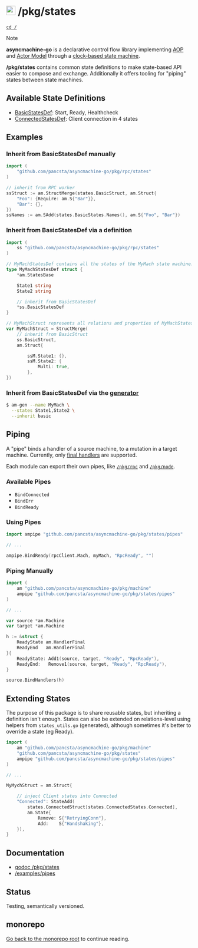 # <img src="https://pancsta.github.io/assets/asyncmachine-go/logo.png" height="25"/> /pkg/states

[`cd /`](/README.md)

> [!NOTE]
> **asyncmachine-go** is a declarative control flow library implementing [AOP](https://en.wikipedia.org/wiki/Aspect-oriented_programming)
> and [Actor Model](https://en.wikipedia.org/wiki/Actor_model) through a [clock-based state machine](/pkg/machine/README.md).

**/pkg/states** contains common state definitions to make state-based API easier to compose and exchange. Additionally it
offers tooling for "piping" states between state machines.

## Available State Definitions

- [BasicStatesDef](/pkg/states/ss_basic.go): Start, Ready, Healthcheck
- [ConnectedStatesDef](/pkg/states/ss_connected.go): Client connection in 4 states

## Examples

### Inherit from BasicStatesDef manually

```go
import (
    "github.com/pancsta/asyncmachine-go/pkg/rpc/states"
)

// inherit from RPC worker
ssStruct := am.StructMerge(states.BasicStruct, am.Struct{
    "Foo": {Require: am.S{"Bar"}},
    "Bar": {},
})
ssNames := am.SAdd(states.BasicStates.Names(), am.S{"Foo", "Bar"})
```

### Inherit from BasicStatesDef via a definition

```go
import (
    ss "github.com/pancsta/asyncmachine-go/pkg/rpc/states"
)

// MyMachStatesDef contains all the states of the MyMach state machine.
type MyMachStatesDef struct {
    *am.StatesBase

    State1 string
    State2 string

    // inherit from BasicStatesDef
    *ss.BasicStatesDef
}

// MyMachStruct represents all relations and properties of MyMachStates.
var MyMachStruct = StructMerge(
    // inherit from BasicStruct
    ss.BasicStruct,
    am.Struct{

        ssM.State1: {},
        ssM.State2: {
            Multi: true,
        },
})
```

### Inherit from BasicStatesDef via the [generator](/tools/cmd/am-gen/README.md)

```bash
$ am-gen --name MyMach \
  --states State1,State2 \
  --inherit basic
```

## Piping

A "pipe" binds a handler of a source machine, to a mutation in a target machine. Currently, only [final handlers](/docs/manual.md#final-handlers)
are supported.

Each module can export their own pipes, like [`/pkg/rpc`](/pkg/rpc) and [`/pkg/node`](/pkg/node).

### Available Pipes

- `BindConnected`
- `BindErr`
- `BindReady`

### Using Pipes

```go
import ampipe "github.com/pancsta/asyncmachine-go/pkg/states/pipes"

// ...

ampipe.BindReady(rpcClient.Mach, myMach, "RpcReady", "")
```

### Piping Manually

```go
import (
    am "github.com/pancsta/asyncmachine-go/pkg/machine"
    ampipe "github.com/pancsta/asyncmachine-go/pkg/states/pipes"
)

// ...

var source *am.Machine
var target *am.Machine

h := &struct {
    ReadyState am.HandlerFinal
    ReadyEnd   am.HandlerFinal
}{
    ReadyState: Add1(source, target, "Ready", "RpcReady"),
    ReadyEnd:   Remove1(source, target, "Ready", "RpcReady"),
}

source.BindHandlers(h)
```

## Extending States

The purpose of this package is to share reusable states, but inheriting a definition isn't enough. States can also be
extended on relations-level using helpers from `states_utils.go` (generated), although sometimes it's better to override
a state (eg Ready).

```go
import (
    am "github.com/pancsta/asyncmachine-go/pkg/machine"
    "github.com/pancsta/asyncmachine-go/pkg/states"
    ampipe "github.com/pancsta/asyncmachine-go/pkg/states/pipes"
)

// ...

MyMychStruct = am.Struct{

    // inject Client states into Connected
    "Connected": StateAdd(
        states.ConnectedStruct[states.ConnectedStates.Connected],
        am.State{
            Remove: S{"RetryingConn"},
            Add:    S{"Handshaking"},
    }),
}
```

## Documentation

- [godoc /pkg/states](https://pkg.go.dev/github.com/pancsta/asyncmachine-go/pkg/states)
- [/examples/pipes](/examples/pipes/example_pipes.go)

## Status

Testing, semantically versioned.

## monorepo

[Go back to the monorepo root](/README.md) to continue reading.
